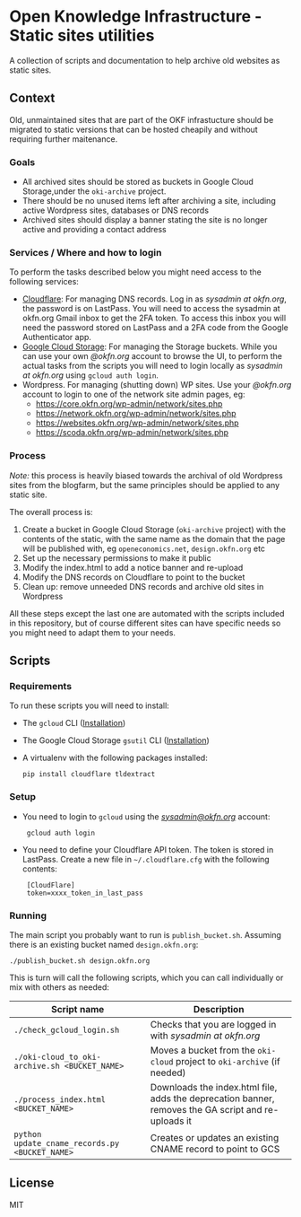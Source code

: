 # Open Knowledge Infrastructure - Static sites utilities

A collection of scripts and documentation to help archive old websites as static sites.

## Context

Old, unmaintained sites that are part of the OKF infrastucture should be migrated to static versions that can be hosted cheapily and without requiring further maitenance.

### Goals

* All archived sites should be stored as buckets in Google Cloud Storage,under the `oki-archive` project.
* There should be no unused items left after archiving a site, including active Wordpress sites, databases or DNS records
* Archived sites should display a banner stating the site is no longer active and providing a contact address

### Services / Where and how to login

To perform the tasks described below you might need access to the following services:

* [Cloudflare](https://dash.cloudflare.com): For managing DNS records. Log in as *sysadmin at okfn.org*, the password is on LastPass. You will need to access the sysadmin at okfn.org Gmail inbox to get the 2FA token. To access this inbox you will need the password stored on LastPass and a 2FA code from the Google Authenticator app.
* [Google Cloud Storage](https://console.cloud.google.com/storage/browser?authuser=1&project=oki-archive&prefix=): For managing the Storage buckets. While you can use your own *@okfn.org* account to browse the UI, to perform the actual tasks from the scripts you will need to login locally as *sysadmin at okfn.org* using `gcloud auth login`.
* Wordpress. For managing (shutting down) WP sites. Use your *@okfn.org* account to login to one of the network site admin pages, eg:
    * https://core.okfn.org/wp-admin/network/sites.php
    * https://network.okfn.org/wp-admin/network/sites.php
    * https://websites.okfn.org/wp-admin/network/sites.php
    * https://scoda.okfn.org/wp-admin/network/sites.php


### Process

*Note:* this process is heavily biased towards the archival of old Wordpress sites from the blogfarm, but the same principles should be applied to any static site.

The overall process is:

1. Create a bucket in Google Cloud Storage (`oki-archive` project) with the contents of the static, with the same name as the domain that the page will be published with, eg `openeconomics.net`, `design.okfn.org` etc
2. Set up the necessary permissions to make it public
3. Modify the index.html to add a notice banner and re-upload
4. Modify the DNS records on Cloudflare to point to the bucket
5. Clean up: remove unneeded DNS records and archive old sites in Wordpress

All these steps except the last one are automated with the scripts included in this repository, but of course different sites can have specific needs so you might need to adapt them to your needs.

## Scripts 

### Requirements

To run these scripts you will need to install:

* The `gcloud` CLI ([Installation](https://cloud.google.com/sdk/docs/install))
* The Google Cloud Storage `gsutil` CLI ([Installation](https://cloud.google.com/storage/docs/gsutil_install))
* A virtualenv with the following packages installed:

      pip install cloudflare tldextract

### Setup

* You need to login to `gcloud` using the *sysadmin@okfn.org* account:

       gcloud auth login

* You need to define your Cloudflare API token. The token is stored in LastPass. Create a new file in `~/.cloudflare.cfg` with the following contents:

       [CloudFlare]
       token=xxxx_token_in_last_pass

### Running 

The main script you probably want to run is `publish_bucket.sh`. Assuming there is an existing bucket named `design.okfn.org`:

    ./publish_bucket.sh design.okfn.org

This is turn will call the following scripts, which you can call individually or mix with others as needed:

| Script name | Description|
|---|---|
| `./check_gcloud_login.sh` | Checks that you are logged in with *sysadmin at okfn.org* |
| `./oki-cloud_to_oki-archive.sh <BUCKET_NAME>` | Moves a bucket from the `oki-cloud` project to `oki-archive` (if needed) |
| `./process_index.html <BUCKET_NAME>` | Downloads the index.html file, adds the deprecation banner, removes the GA script and re-uploads it |
| `python update_cname_records.py <BUCKET_NAME>` | Creates or updates an existing CNAME record to point to GCS |

## License

MIT
